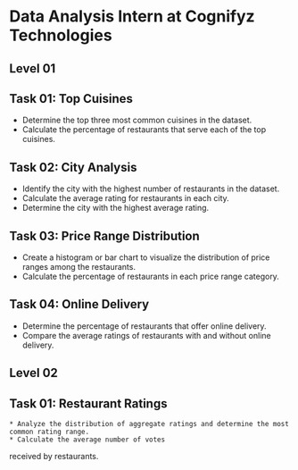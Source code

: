 # Data Analysis Intern at Cognifyz Technologies

## Level 01
 ## Task 01: Top Cuisines
   * Determine the top three most common cuisines in the dataset.
   * Calculate the percentage of restaurants that serve each of the top cuisines.
## Task 02: City Analysis
   * Identify the city with the highest number of restaurants in the dataset.
   * Calculate the average rating for restaurants in each city.
   * Determine the city with the highest average rating.
## Task 03: Price Range Distribution
   * Create a histogram or bar chart to visualize the distribution of price ranges among the restaurants.
   * Calculate the percentage of restaurants in each price range category.
## Task 04: Online Delivery
   * Determine the percentage of restaurants that offer online delivery.
   * Compare the average ratings of restaurants with and without online delivery.

## Level 02
 ## Task 01: Restaurant Ratings
    * Analyze the distribution of aggregate ratings and determine the most common rating range.
    * Calculate the average number of votes
received by restaurants.
